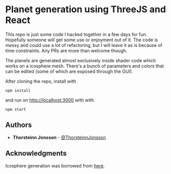 # Planet generation using ThreeJS and React


This repo is just some code I hacked together in a few days for fun. Hopefully someone will get some use or enjoyment out of it. The code is messy and could use a lot of refactoring, but I will leave it as is because of time constraints. Any PRs are more than welcome though.

The planets are generated almost exclusively inside shader code which works on a icosphere mesh. There's a bunch of parameters and colors that can be edited (some of which are exposed through the GUI).

After cloning the repo, install with 

```
npm install
```

and run on [http://localhost:3000](http://localhost:3000) with with 

```
npm start
```

## Authors

* **Thorsteinn Jonsson** - [@ThorsteinnJonsson](https://github.com/ThorsteinnJonsson)

## Acknowledgments

Icosphere generation was borrowed from [here](https://github.com/mourner/icomesh).